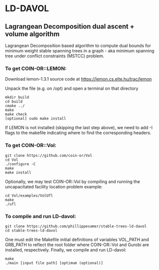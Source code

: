 # LD-DAVOL
## Lagrangean Decomposition dual ascent + volume algorithm

Lagrangean Decomposition based algorithm to compute dual bounds for minimum weight stable spanning trees in a graph - aka minimum spanning tree under conflict constraints (MSTCC) problem.


### To get COIN-OR::LEMON:

Download lemon-1.3.1 source code at https://lemon.cs.elte.hu/trac/lemon

Unpack the file (e.g. on /opt) and open a terminal on that directory

```
mkdir build
cd build
cmake ../
make
make check
[optional] sudo make install
```
If LEMON is not installed (skipping the last step above), we need to add -I flags to the makefile indicating where to find the corresponding headers.


### To get COIN-OR::Vol:

```
git clone https://github.com/coin-or/Vol 
cd Vol
./configure -C
make
make install
```

Optionally, we may test COIN-OR::Vol by compiling and running the uncapacitated facility location problem example:

```
cd Vol/examples/VolUfl
make
./ufl
```


### To compile and run LD-davol:

```
git clone https://github.com/phillippesamer/stable-trees-ld-davol
cd stable-trees-ld-davol
```

One must edit the Makefile initial definitions of variables VOL_PATH and GRB_PATH to reflect the root folder where COIN-OR::Vol and Gurobi are installed, respectively. Finally, we compile and run LD-davol:

```
make
./main [input file path] [optimum (optional)]
```
